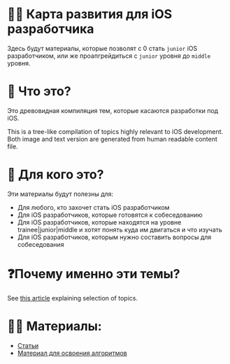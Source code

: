 # 👨‍💻 Карта развития для iOS разработчика

Здесь будут материалы, которые позволят с 0 стать `junior` iOS разработчиком, или же проапгрейдиться с `junior` уровня до `middle` уровня.

# 🤔 Что это?

Это древовидная компиляция тем, которые касаются разработки под iOS.

This is a tree-like compilation of topics highly relevant to iOS development. Both image and text version are generated from human readable content file.

# 👀 Для кого это?

Эти материалы будут полезны для:
* Для любого, кто захочет стать iOS разработчиком
* Для iOS разработчиков, которые готовятся к собеседованию
* Для iOS разработчиков, которые находятся на уровне trainee|junior|middle и хотят понять куда им двигаться и что изучать
* Для iOS разработчиков, которым нужно составить вопросы для собеседования

# ❓Почему именно эти темы?

See [this article](https://medium.com/ios-os-x-development/ios-developer-roadmap-c9a24f413457) explaining selection of topics.

# 👨‍🎓 Материалы:
- [Статьи](https://github.com/SomeStay07/iOS-Developer-Roadmap/blob/main/roadmap/Articles.md)
- [Материал для освоения алгоритмов](https://github.com/SomeStay07/iOS-Developer-Roadmap/blob/main/books/algorithm.md)
